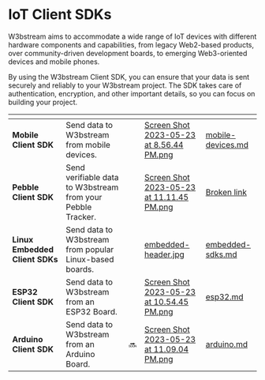 # IoT Client SDKs

W3bstream aims to accommodate a wide range of IoT devices with different hardware components and capabilities, from legacy Web2-based products, over community-driven development boards, to emerging Web3-oriented devices and mobile phones.

By using the W3bstream Client SDK, you can ensure that your data is sent securely and reliably to your W3bstream project. The SDK takes care of authentication, encryption, and other important details, so you can focus on building your project.

<table data-view="cards"><thead><tr><th></th><th></th><th></th><th data-hidden data-card-cover data-type="files"></th><th data-hidden data-card-target data-type="content-ref"></th></tr></thead><tbody><tr><td><strong>Mobile</strong> <strong>Client SDK</strong></td><td>Send data to W3bstream from mobile devices.</td><td></td><td><a href="../.gitbook/assets/Screen Shot 2023-05-23 at 8.56.44 PM.png">Screen Shot 2023-05-23 at 8.56.44 PM.png</a></td><td><a href="platforms/mobile-devices.md">mobile-devices.md</a></td></tr><tr><td><strong>Pebble Client SDK</strong></td><td>Send verifiable data to W3bstream from your Pebble Tracker.</td><td></td><td><a href="../.gitbook/assets/Screen Shot 2023-05-23 at 11.11.45 PM.png">Screen Shot 2023-05-23 at 11.11.45 PM.png</a></td><td><a href="broken-reference">Broken link</a></td></tr><tr><td><strong>Linux Embedded Client SDKs</strong></td><td>Send data to W3bstream from popular Linux-based boards.</td><td></td><td><a href="../.gitbook/assets/embedded-header.jpg">embedded-header.jpg</a></td><td><a href="platforms/embedded-sdks.md">embedded-sdks.md</a></td></tr><tr><td><strong>ESP32 Client</strong> <strong>SDK</strong></td><td>Send data to W3bstream from an ESP32 Board.</td><td></td><td><a href="../.gitbook/assets/Screen Shot 2023-05-23 at 10.54.45 PM.png">Screen Shot 2023-05-23 at 10.54.45 PM.png</a></td><td><a href="platforms/esp32.md">esp32.md</a></td></tr><tr><td><strong>Arduino Client</strong> <strong>SDK</strong></td><td>Send data to W3bstream from an Arduino Board.</td><td>🔜 </td><td><a href="../.gitbook/assets/Screen Shot 2023-05-23 at 11.09.04 PM.png">Screen Shot 2023-05-23 at 11.09.04 PM.png</a></td><td><a href="platforms/arduino.md">arduino.md</a></td></tr></tbody></table>
